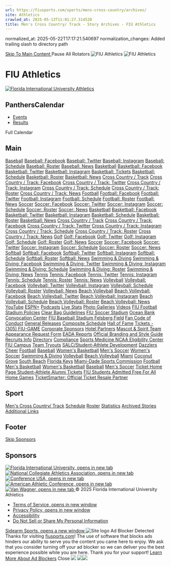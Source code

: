 ```yaml
---
url: https://fiusports.com/sports/mens-cross-country/archives/
site: Athletics
crawled_at: 2025-05-13T11:01:27.314520
title: Men's Cross Country/ Track - Story Archives - FIU Athletics
---
```

normalized_at: 2025-05-22T17:17:21.540697
normalization_changes: Added trailing slash to directory path

[ Skip To Main Content ](https://fiusports.com/sports/mens-cross-country/archives#main-content) Pause All Rotators 
![FIU Athletics](https://dxbhsrqyrr690.cloudfront.net/sidearm.nextgen.sites/fiu.sidearmsports.com/images/responsive_2024/logo_main.svg) ![FIU Athletics](https://dxbhsrqyrr690.cloudfront.net/sidearm.nextgen.sites/fiu.sidearmsports.com/images/responsive_2024/logo_main.svg)
# FIU Athletics
[ ![Florida International University Athletics](https://dxbhsrqyrr690.cloudfront.net/sidearm.nextgen.sites/fiu.sidearmsports.com/images/responsive_2024/logo_main.svg) ](https://fiusports.com/)
##  PanthersCalendar
  * [Events](https://fiusports.com/sports/mens-cross-country/archives#events)
  * [Results](https://fiusports.com/sports/mens-cross-country/archives#results)


Full Calendar 
## Main
[Baseball](https://fiusports.com/sports/baseball) [Baseball: Facebook](https://www.facebook.com/FIUAthletics/) [Baseball: Twitter](https://twitter.com/FIUBaseball) [Baseball: Instagram](https://instagram.com/fiu_baseball) [Baseball: Schedule](https://fiusports.com/sports/baseball/schedule) [Baseball: Roster](https://fiusports.com/sports/baseball/roster) [Baseball: News](https://fiusports.com/sports/baseball/archives) [Basketball](https://fiusports.com/sports/mens-basketball) [Basketball: Facebook](https://www.facebook.com/FIUAthletics/) [Basketball: Twitter](https://twitter.com/@FIUHoops) [Basketball: Instagram](https://instagram.com/fiuhoops) [Basketball: Tickets](https://fiutickets.com/tickets/events) [Basketball: Schedule](https://fiusports.com/sports/mens-basketball/schedule) [Basketball: Roster](https://fiusports.com/sports/mens-basketball/roster) [Basketball: News](https://fiusports.com/sports/mens-basketball/archives) [Cross Country / Track](https://fiusports.com/sports/mens-cross-country) [Cross Country / Track: Facebook](https://www.facebook.com/FIUAthletics/) [Cross Country / Track: Twitter](https://twitter.com/fiutrackxc) [Cross Country / Track: Instagram](https://instagram.com/fiutrackxc) [Cross Country / Track: Schedule](https://fiusports.com/sports/mens-cross-country/schedule) [Cross Country / Track: Roster](https://fiusports.com/sports/mens-cross-country/roster) [Cross Country / Track: News](https://fiusports.com/sports/mens-cross-country/archives) [Football](https://fiusports.com/sports/football) [Football: Facebook](https://www.facebook.com/FIUAthletics/) [Football: Twitter](https://twitter.com/FIUFootball) [Football: Instagram](https://instagram.com/fiu.football) [Football: Schedule](https://fiusports.com/sports/football/schedule) [Football: Roster](https://fiusports.com/sports/football/roster) [Football: News](https://fiusports.com/sports/football/archives) [Soccer](https://fiusports.com/sports/mens-soccer) [Soccer: Facebook](https://www.facebook.com/FIUAthletics/) [Soccer: Twitter](https://twitter.com/FIUMensSoccer) [Soccer: Instagram](https://instagram.com/fiumsoccer) [Soccer: Schedule](https://fiusports.com/sports/mens-soccer/schedule) [Soccer: Roster](https://fiusports.com/sports/mens-soccer/roster) [Soccer: News](https://fiusports.com/sports/mens-soccer/archives) [Basketball](https://fiusports.com/sports/womens-basketball) [Basketball: Facebook](https://www.facebook.com/FIUAthletics/) [Basketball: Twitter](https://twitter.com/@FIUWBB) [Basketball: Instagram](https://instagram.com/fiuwbb) [Basketball: Schedule](https://fiusports.com/sports/womens-basketball/schedule) [Basketball: Roster](https://fiusports.com/sports/womens-basketball/roster) [Basketball: News](https://fiusports.com/sports/womens-basketball/archives) [Cross Country / Track](https://fiusports.com/sports/womens-track-and-field) [Cross Country / Track: Facebook](https://www.facebook.com/FIUAthletics/) [Cross Country / Track: Twitter](https://twitter.com/fiutrackxc) [Cross Country / Track: Instagram](https://instagram.com/fiutrackxc) [Cross Country / Track: Schedule](https://fiusports.com/sports/womens-track-and-field/schedule) [Cross Country / Track: Roster](https://fiusports.com/sports/womens-track-and-field/roster) [Cross Country / Track: News](https://fiusports.com/sports/womens-track-and-field/archives) [Golf](https://fiusports.com/sports/womens-golf) [Golf: Facebook](https://www.facebook.com/FIUAthletics/) [Golf: Twitter](https://twitter.com/FIUAthletics) [Golf: Instagram](https://instagram.com/fiuwgolf) [Golf: Schedule](https://fiusports.com/sports/womens-golf/schedule) [Golf: Roster](https://fiusports.com/sports/womens-golf/roster) [Golf: News](https://fiusports.com/sports/womens-golf/archives) [Soccer](https://fiusports.com/sports/womens-soccer) [Soccer: Facebook](https://www.facebook.com/FIUAthletics/) [Soccer: Twitter](https://twitter.com/FIUWSoccer) [Soccer: Instagram](https://instagram.com/fiuwsoccer) [Soccer: Schedule](https://fiusports.com/sports/womens-soccer/schedule) [Soccer: Roster](https://fiusports.com/sports/womens-soccer/roster) [Soccer: News](https://fiusports.com/sports/womens-soccer/archives) [Softball](https://fiusports.com/sports/softball) [Softball: Facebook](https://www.facebook.com/FIUAthletics/) [Softball: Twitter](https://twitter.com/FIUSoftball) [Softball: Instagram](https://instagram.com/fiusoftball) [Softball: Schedule](https://fiusports.com/sports/softball/schedule) [Softball: Roster](https://fiusports.com/sports/softball/roster) [Softball: News](https://fiusports.com/sports/softball/archives) [Swimming & Diving](https://fiusports.com/sports/womens-swimming-and-diving) [Swimming & Diving: Facebook](https://www.facebook.com/FIUAthletics/) [Swimming & Diving: Twitter](https://twitter.com/FIUSwimDive) [Swimming & Diving: Instagram](https://instagram.com/fiuswimdive) [Swimming & Diving: Schedule](https://fiusports.com/sports/womens-swimming-and-diving/schedule) [Swimming & Diving: Roster](https://fiusports.com/sports/womens-swimming-and-diving/roster) [Swimming & Diving: News](https://fiusports.com/sports/womens-swimming-and-diving/archives) [Tennis](https://fiusports.com/sports/womens-tennis) [Tennis: Facebook](https://www.facebook.com/FIUAthletics/) [Tennis: Twitter](https://twitter.com/fiuwtennis) [Tennis: Instagram](https://instagram.com/fiuwtennis) [Tennis: Schedule](https://fiusports.com/sports/womens-tennis/schedule) [Tennis: Roster](https://fiusports.com/sports/womens-tennis/roster) [Tennis: News](https://fiusports.com/sports/womens-tennis/archives) [Volleyball](https://fiusports.com/sports/womens-volleyball) [Volleyball: Facebook](https://www.facebook.com/FIUAthletics/) [Volleyball: Twitter](https://twitter.com/FIUVolleyball) [Volleyball: Instagram](https://instagram.com/fiuvolleyball) [Volleyball: Schedule](https://fiusports.com/sports/womens-volleyball/schedule) [Volleyball: Roster](https://fiusports.com/sports/womens-volleyball/roster) [Volleyball: News](https://fiusports.com/sports/womens-volleyball/archives) [Beach Volleyball](https://fiusports.com/sports/womens-beach-volleyball) [Beach Volleyball: Facebook](https://www.facebook.com/FIUAthletics/) [Beach Volleyball: Twitter](https://twitter.com/@FIUBeachVB) [Beach Volleyball: Instagram](https://instagram.com/fiubeach) [Beach Volleyball: Schedule](https://fiusports.com/sports/womens-beach-volleyball/schedule) [Beach Volleyball: Roster](https://fiusports.com/sports/womens-beach-volleyball/roster) [Beach Volleyball: News](https://fiusports.com/sports/womens-beach-volleyball/archives) [YouTube](http://www.youtube.com/user/FIUPanthers) [ESPN+](https://plus.espn.com/) [Podcasts](https://fiusports.com/podcasts) [Live Stats](http://www.statbroadcast.com/events/statmonitr.php?gid=flin) [Photo Galleries](https://fiusports.com/galleries/) [Videos](https://fiusports.com/watch/) [FIU Football Stadium Policies](https://fiusports.com/sports/2014/6/24/GEN_0624142437.aspx) [Clear Bag Guidelines](https://fiusports.com/sports/2017/8/18/clear-bag-guidelines-information) [FIU Soccer Stadium](https://fiusports.com/sports/2022/4/19/fiu-soccer-stadium-know-before-you-go-info) [Ocean Bank Convocation Center](https://fiusports.com/sports/2016/1/4/GEN_0104163914.aspx) [FIU Baseball Stadium ](https://fiusports.com/sports/2016/2/26/fiu-baseball-stadium-parking.aspx) [Felsberg Field](https://fiusports.com/sports/2017/3/29/fiu-softball-stadium-prohibited-items.aspx) [Fan Code of Conduct](https://fiusports.com/sports/2014/6/24/GEN_0624141546.aspx) [General Releases](https://fiusports.com/sports/general/archives) [Composite Schedule](https://fiusports.com/calendar) [Hall of Fame](https://fiusports.com/sb_output.aspx?form=49) [Tickets - (305) FIU-GAME](https://fiutickets.com/tickets/events) [Corporate Sponsors](https://fiusports.com/sports/2014/6/8/GEN_0608145328.aspx) [Hotel Partners](https://fiusports.com/sports/2014/6/10/GEN_0610140637.aspx) [Mascot & Spirit Team Appearance Request Form](https://fiusports.com/sb_output.aspx?form=34) [EADA Reports](https://fiusports.com/sports/2024/11/25/fiu-athletics-eda-reports.aspx) [Official Branding and Style Guide](https://fiusports.com/documents/2024/12/19/FIU_Athletics_Brand_Guide_2024-25.pdf) [Recruits Info](https://fiusports.com/sports/2014/8/20/GEN_0820144108) [Directory](https://fiusports.com/staff-directory) [Compliance](https://fiusports.com/sports/2014/6/17/GEN_0617142806.aspx) [Sports Medicine ](https://fiusports.com/sports/2014/6/16/GEN_0616141803.aspx) [NCAA Eligibility Center](https://web3.ncaa.org/ecwr3/) [FIU Campus](http://www.fiu.edu/about-us/index.html) [Team Tryouts](https://fiusports.com/sports/2014/8/20/GEN_0820144108.aspx) [SALC/Student-Athlete Development](https://fiusports.com/sports/2014/6/18/GEN_0618142211.aspx) [Dazzlers](https://fiusports.com/sports/2025/2/12/fiu-cheer-and-dazzlers.aspx) [Cheer](https://fiusports.com/sports/2025/2/19/cheer.aspx) [Football](http://college.jumpforward.com/questionnaire.aspx?iid=376&sportid=54) [Baseball](http://college.jumpforward.com/questionnaire.aspx?iid=376&sportid=16) [Women's Basketball](http://college.jumpforward.com/questionnaire.aspx?iid=376&sportid=3) [Men's Soccer](https://college.jumpforward.com/questionnaire.aspx?iid=376&sportid=21) [Women's Soccer](http://college.jumpforward.com/questionnaire.aspx?iid=376&sportid=9) [Swimming & Diving](http://college.jumpforward.com/questionnaire.aspx?iid=376&sportid=53) [Volleyball](http://college.jumpforward.com/questionnaire.aspx?iid=376&sportid=13) [Beach Volleyball](http://college.jumpforward.com/questionnaire.aspx?iid=376&sportid=13) [Miami](http://www.miamiandbeaches.com/) [Coconut Grove](https://coconutgrove.com/) [South Beach](http://www.visitsouthbeachonline.com/) [Florida Keys](http://www.visitflorida.com/en-us/cities/florida-keys.html) [Miami-Dade Sports Commission](https://www.miamiandbeaches.com/things-to-do/sports) [Football](https://fiusports.com/sports/2025/3/7/SupportFootball.aspx?path=football) [Men's Basketball](https://fiutickets.com/tickets/events/basketball/mens?path=mbball) [Women's Basketball](https://fiutickets.com/tickets/events/basketball/womens?path=wbball) [Baseball](https://fiutickets.com/tickets/events/baseball?path=baseball) [Men's Soccer](https://fiutickets.com/tickets/events/soccer/mens-season?path=msoc) [Ticket Home Page ](https://fiutickets.com/tickets/events) [Student-Athlete Alumni Tickets](https://fiusports.com/sports/2022/9/29/sa-alumni-tickets.aspx) [FIU Students Admitted Free For All Home Games](https://onecard.fiu.edu/about/card-types/) [TicketSmarter: Official Ticket Resale Partner](https://www.ticketsmarter.com/florida-international-golden-panthers?utm_source=fiusports&utm_medium=dropdownlink&utm_campaign=partners)
## Sport
[Men's Cross Country/ Track](https://fiusports.com/index.aspx?path=mcross) [Schedule](https://fiusports.com/sports/mens-cross-country/schedule) [Roster](https://fiusports.com/sports/mens-cross-country/roster) [Statistics](https://fiusports.com/sports/mens-cross-country) [Archived Stories](https://fiusports.com/sports/mens-cross-country/archives) [Additional Links](https://fiusports.com/sports/mens-cross-country/archives)
## Footer
[Skip Sponsors](https://fiusports.com/sports/mens-cross-country/archives#logo)
## Sponsors
[ ![Florida International University, opens in new tab](https://dxbhsrqyrr690.cloudfront.net/sidearm.nextgen.sites/fiu.sidearmsports.com/images/responsive_2024/footer_logo_edu.svg) ](https://www.fiu.edu/) [ ![National Collegiate Athletics Association, opens in new tab](https://dxbhsrqyrr690.cloudfront.net/sidearm.nextgen.sites/fiu.sidearmsports.com/images/responsive_2024/footer_logo_conf_ncaa.png) ](https://www.ncaa.org/) [ ![Conference USA, opens in new tab](https://dxbhsrqyrr690.cloudfront.net/sidearm.nextgen.sites/fiu.sidearmsports.com/images/responsive_2024/logo_footer_conf_cusa.svg) ](http://conferenceusa.com/) [ ![American Athletic Conference, opens in new tab](https://dxbhsrqyrr690.cloudfront.net/sidearm.nextgen.sites/fiu.sidearmsports.com/images/responsive_2024/footer_logo_conf_american.svg) ](https://theamerican.org/) [ ![Van Wagner, opens in new tab](https://dxbhsrqyrr690.cloudfront.net/sidearm.nextgen.sites/fiu.sidearmsports.com/images/responsive_2024/footer_logo_van-wagner.svg) ](http://www.vanwagner.com/)
© 2025 Florida International University Athletics
  * [Terms of Service, opens in new window](http://sidearmsports.com/terms-of-service)
  * [Privacy Policy, opens in new window](http://sidearmsports.com/privacypolicy)
  * [Accessibility](https://sidearmsports.com/accessibility-statement)
  * [Do Not Sell or Share My Personal Information](https://fiusports.com/sports/mens-cross-country/archives)


[ Sidearm Sports, opens a new window ](https://www.sidearmsports.com)
![Site logo](https://fiusports.com/images/logos/site/site.png?width=48)
Ad Blocker Detected
Thanks for visiting [fiusports.com](https://fiusports.com/sports/mens-cross-country/archives)!
The use of software that blocks ads hinders our ability to serve you the content you came here to enjoy.
We ask that you consider turning off your ad blocker so we can deliver you the best experience possible while you are here.
Thank you for your support!
[Learn More About Ad Blockers](http://www.sidearmsports.com/blockers)
Close
![](https://adservice.google.com/ddm/fls/z/dc_pre=CJmw-vvaoI0DFWqPWgUdf5QVMw;src=8031022;type=count0;cat=sitev0;dc_lat=;dc_rdid=;tag_for_child_directed_treatment=;ord=1;num=3591237326399.137)
![](https://insight.adsrvr.org/track/conv/?adv=3xwb5d7&ct=0:6dpl0mk&fmt=3)![](https://adservice.google.com/ddm/fls/z/dc_pre=CPPO-vvaoI0DFUqyWgUdpB4LlQ;src=8031022;type=counter;cat=sitev0;dc_lat=;dc_rdid=;tag_for_child_directed_treatment=;ord=1;num=5241083797564.821)
